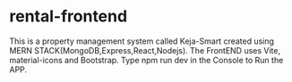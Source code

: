 # rental-frontend
This is a property management  system called Keja-Smart
created using MERN STACK(MongoDB,Express,React,Nodejs).
The FrontEND uses Vite, material-icons and Bootstrap.
Type npm run dev in the Console to Run the APP.

